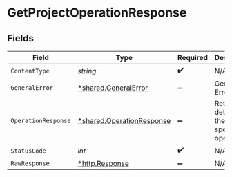 # GetProjectOperationResponse


## Fields

| Field                                                                 | Type                                                                  | Required                                                              | Description                                                           |
| --------------------------------------------------------------------- | --------------------------------------------------------------------- | --------------------------------------------------------------------- | --------------------------------------------------------------------- |
| `ContentType`                                                         | *string*                                                              | :heavy_check_mark:                                                    | N/A                                                                   |
| `GeneralError`                                                        | [*shared.GeneralError](../../models/shared/generalerror.md)           | :heavy_minus_sign:                                                    | General Error                                                         |
| `OperationResponse`                                                   | [*shared.OperationResponse](../../models/shared/operationresponse.md) | :heavy_minus_sign:                                                    | Returned details for the specified operation                          |
| `StatusCode`                                                          | *int*                                                                 | :heavy_check_mark:                                                    | N/A                                                                   |
| `RawResponse`                                                         | [*http.Response](https://pkg.go.dev/net/http#Response)                | :heavy_minus_sign:                                                    | N/A                                                                   |